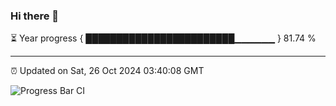 ### Hi there 👋

⏳ Year progress { ████████████████████████▁▁▁▁▁▁ } 81.74 %

---

⏰ Updated on Sat, 26 Oct 2024 03:40:08 GMT

![Progress Bar CI](https://github.com/IshwaranRudhara/GIT-ACTION/workflows/Progress%20Bar%20CI/badge.svg)
